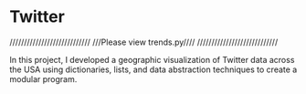 Twitter
=======

////////////////////////////
///Please view trends.py////
////////////////////////////

In this project, I developed a geographic visualization of Twitter data across the USA using dictionaries, lists, and data abstraction techniques to create a modular program. 

